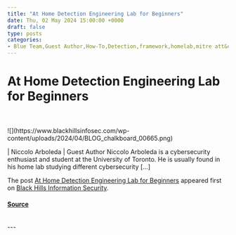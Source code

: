 ```yaml
---
title: "At Home Detection Engineering Lab for Beginners"
date: Thu, 02 May 2024 15:00:00 +0000
draft: false
type: posts
categories: 
- Blue Team,Guest Author,How-To,Detection,framework,homelab,mitre att&ck
---
```

# At Home Detection Engineering Lab for Beginners

<br/>

<br/>
![](https://www.blackhillsinfosec.com/wp-content/uploads/2024/04/BLOG_chalkboard_00665.png)

| Niccolo Arboleda | Guest Author Niccolo Arboleda is a cybersecurity enthusiast and student at the University of Toronto. He is usually found in his home lab studying different cybersecurity \[…\]

The post [At Home Detection Engineering Lab for Beginners](https://www.blackhillsinfosec.com/at-home-detection-engineering-lab-for-beginners/) appeared first on [Black Hills Information Security](https://www.blackhillsinfosec.com).

#### [Source](https://www.blackhillsinfosec.com/at-home-detection-engineering-lab-for-beginners/)

<br/>
---
